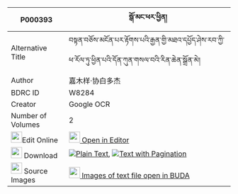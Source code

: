 |P000393|སྒོ་མང་ཕར་ཕྱིན། 
| --- | --- 
|Alternative Title |བསྟན་བཅོས་མངོན་པར་རྟོགས་པའི་རྒྱན་གྱི་མཐའ་དཔྱོད་ཤེས་རབ་ཀྱི་ཕ་རོལ་ཏུ་ཕྱིན་པའི་དོན་ཀུན་གསལ་བའི་རིན་ཆེན་སྒྲོན་མེ།
|Author| 嘉木样·协白多杰
|BDRC ID | W8284
|Creator | Google OCR
|Number of Volumes| 2
|<img width="25" src="https://img.icons8.com/color/25/000000/edit-property.png">Edit Online| [<img width="25" src="https://avatars.githubusercontent.com/u/45091458?s=200&v=4"> Open in Editor](http://editor.openpecha.org/P000393)
|<img width="25" src="https://img.icons8.com/fluent/48/000000/download-2.png"/>  Download | [![](https://img.icons8.com/color/20/000000/txt.png)Plain Text](https://github.com/Openpecha/P000393/releases/download/v2/go_mang_parchin_plain_P000393.zip), [![](https://img.icons8.com/color/20/000000/txt.png)Text with Pagination](https://github.com/Openpecha/P000393/releases/download/v2/go_mang_parchin_pages_P000393.zip)
|<img width="25" src="https://img.icons8.com/plasticine/100/000000/pictures-folder.png"/>  Source Images | [<img width="25" src="https://library.bdrc.io/icons/BUDA-small.svg"> Images of text file open in BUDA](https://library.bdrc.io/show/bdr:W8284)